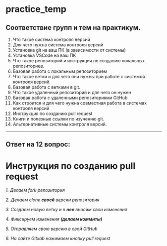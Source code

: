 # practice_temp

## Соответствие групп и тем на практикум.

1. Что такое система контроля версий
2. Для чего нужна система контроля версий
3. Установка git на ваш ПК (в зависимости от системы)
4. Установка VSCode на ваш ПК
5. Что такое репозиторий и инструкция по созданию локальных репозиториев.
6. Базовая работа с локальным репозиторием
7. Что такое ветки и для чего они нужны при работе с системой контроля версий.
8. Базовая работа с ветками в git.
9. Что такое удаленный репозиторий и для чего он нужен
10. Базовая работа с удаленными репозиториями GitHub
11. Как строится и для чего нужна совместная работа в системах контроля версий
12. Инструкция по созданию pull request
13. Книги и полезные ссылки по изучению git.
14. Альтернативные системы контроля версий.

---
## Ответ на 12 вопрос:

# **Инструкция по созданию pull request**
*1. Делаем fork репозитория*

*2. Делаем clone **своей** версии репозитория*

*3. Создаем новую ветку и в **нее** вносим свои изменения*

*4. Фиксируем изменения __(делаем коммиты)__*

*5. Отправляем свою версию в свой GitHub*

*6. На сайте Gitxab нажимаем кнопку pull request*



